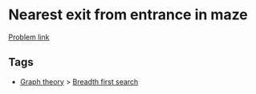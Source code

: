 # Nearest exit from entrance in maze

[Problem link](https://leetcode.com/problems/nearest-exit-from-entrance-in-maze/)

## Tags

* [Graph theory](/README.md#Graph_theory) > [Breadth first search](/README.md#Graph_theory-Breadth_first_search)
